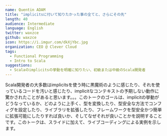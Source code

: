```yaml
---
name: Quentin ADAM
title: "implicitsに付いて知りたかった事の全てと、さらにその先"
length: 40
audience: Intermediate
language: English
twitter: waxzce
github: waxzce
icon: https://i.imgur.com/dkXjYbc.jpg
organization: CEO @ Clever Cloud
tags:
  - Functional Programming
  - Intro to Scala
suggestions:
  - Scalaのimplicitsの挙動を明確に知りたい、初級または中級のScala開発者
---
```

Scala開発者の大多数はimplicitsを使う時に黒魔術のように感じたり、それを使っているコードを汚いと感じたり、implicitなコンテキストの予期しない動作に驚かされたことがあると思います。。。このトークのゴールは、implicitの挙動がどうなっているか、どのように上手く、型を変換したり、型安全な方法でコンフィグを設定したり、ライブラリを拡張したり、フレームワークを型安全かつ簡単に拡張可能にしたりすれば良いか、そしてなぜそれが良いことかを説明することです。このトークは、スライドに加えて、ライブコーディングによる実例を示します。